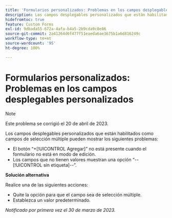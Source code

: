 ```yaml
---
title: 'Formularios personalizados: Problemas en los campos desplegables personalizados'
description: Los campos desplegables personalizados que están habilitados como campos de selección múltiple pueden mostrar problemas.
hidefromtoc: true
feature: Custom Forms
exl-id: 9dbada55-672a-4afa-b4a5-2b9cda9c0e86
source-git-commit: 2a41264d6f477f51eaeda6ae3675b1a6d816249c
workflow-type: tm+mt
source-wordcount: '95'
ht-degree: 100%

---
```


# Formularios personalizados: Problemas en los campos desplegables personalizados

>[!NOTE]
>
>Este problema se corrigió el 20 de abril de 2023.

Los campos desplegables personalizados que están habilitados como campos de selección múltiple pueden mostrar los siguientes problemas:

* El botón “+[!UICONTROL Agregar]” no está presente cuando el formulario no está en modo de edición.
* Los campos que no tienen valores muestran una opción “--[!UICONTROL sin etiqueta]--”.

**Solución alternativa**

Realice una de las siguientes acciones:

* Quite la opción para que el campo sea de selección múltiple.
* Establezca un valor predeterminado.

_Notificado por primera vez el 30 de marzo de 2023._
